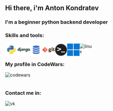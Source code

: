## Hi there, i'm Anton Kondratev
### I'm a beginner python backend developer
### Skills and tools:
<img align="left" alt="python" width="40" src="https://raw.githubusercontent.com/github/explore/80688e429a7d4ef2fca1e82350fe8e3517d3494d/topics/python/python.png"/>

<img align="left" alt="django" width="40" src="https://raw.githubusercontent.com/github/explore/7456fdff59816d37ef383a6c8f32a26ff7332db2/topics/django/django.png"/>

<img align="left" alt="sql" width="40" src="https://raw.githubusercontent.com/github/explore/80688e429a7d4ef2fca1e82350fe8e3517d3494d/topics/sql/sql.png"/>

<img align="left" alt="git" width="40" src="https://raw.githubusercontent.com/github/explore/80688e429a7d4ef2fca1e82350fe8e3517d3494d/topics/git/git.png"/>

<img align="left" alt="terminal" width="40" src="https://raw.githubusercontent.com/github/explore/d92924b1d925bb134e308bd29c9de6c302ed3beb/topics/terminal/terminal.png"/>

<img align="left" alt="windows" width="40" src="https://raw.githubusercontent.com/github/explore/379d49236d826364be968345e0a085d044108cff/topics/windows/windows.png"/>

<img align="left" alt="linux" width="40" src="https://cdn-icons-png.flaticon.com/512/6124/6124995.png"/>

<br />
<br />

### My profile in CodeWars:
[<img align="left" alt="codewars" width="350" src="https://www.codewars.com/users/TonyKondr/badges/large"/>][codewars]

<br />
<br />

### Contact me in:
[<img align="left" alt="vk" width="50" src="https://cdn-icons-png.flaticon.com/512/5968/5968835.png"/>][vk]

[vk]: (https://vk.com/hotsbomber)
[codewars]: (https://www.codewars.com/users/TonyKondr)